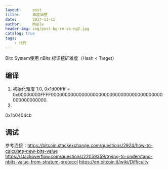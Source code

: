 ```yaml
---
layout:     post
title:      难度调整
date:       2017-11-11
author:     Maple
header-img: img/post-bg-re-vs-ng2.jpg
catalog: true
tags:
    - 代码
---
```

Bitc System使用 nBits 标识挖矿难度（Hash < Target）

## 编译
1. 初始化难度 1.0, 0x1d00ffff = 0x00000000FFFF0000000000000000000000000000000000000000000000000000.
2. 
0x1b0404cb
## 调试


参考连接：https://bitcoin.stackexchange.com/questions/2924/how-to-calculate-new-bits-value
https://stackoverflow.com/questions/22059359/trying-to-understand-nbits-value-from-stratum-protocol
https://en.bitcoin.it/wiki/Difficulty
